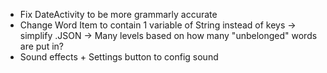 - Fix DateActivity to be more grammarly accurate
- Change Word Item to contain 1 variable of String instead of keys -> simplify .JSON -> Many levels based on how many "unbelonged" words are put in?
- Sound effects + Settings button to config sound
